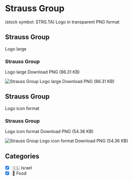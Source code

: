 # Strauss Group
 (stock symbol: STRS.TA) Logo in transparent PNG format

## Strauss Group
 Logo large

### Strauss Group
 Logo large Download PNG (86.31 KB)

![Strauss Group
 Logo large Download PNG (86.31 KB)](/img/orig/STRS.TA_BIG-941fcdec.png)

## Strauss Group
 Logo icon format

### Strauss Group
 Logo icon format Download PNG (54.36 KB)

![Strauss Group
 Logo icon format Download PNG (54.36 KB)](/img/orig/STRS.TA-c43aff8a.png)



## Categories
- [x] 🇮🇱 Israel
- [x] 🍴 Food
